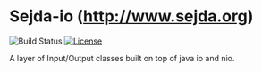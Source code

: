 Sejda-io (http://www.sejda.org)
=====
![Build Status](https://github.com/torakiki/sejda-io/actions/workflows/build.yml/badge.svg)
[![License](http://img.shields.io/badge/license-APLv2-blue.svg)](https://www.apache.org/licenses/LICENSE-2.0.html)

A layer of Input/Output classes built on top of java io and nio.

